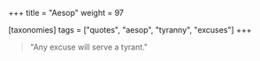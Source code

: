 +++
title = "Aesop"
weight = 97

[taxonomies]
tags = ["quotes", "aesop", "tyranny", "excuses"]
+++

> "Any excuse will serve a tyrant."
